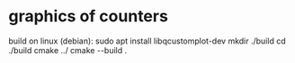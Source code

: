 # graphics of counters

  build on linux (debian):
    sudo apt install libqcustomplot-dev
    mkdir ./build
    cd ./build
    cmake ../
    cmake --build .
